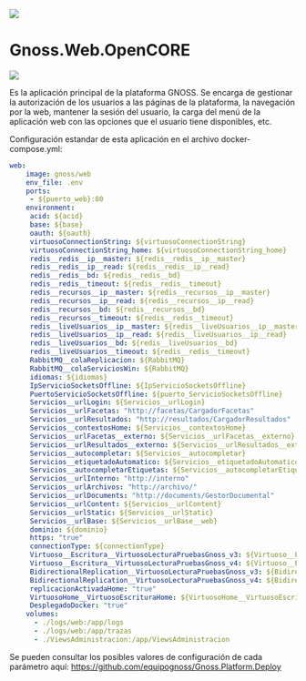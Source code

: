![](https://content.gnoss.ws/imagenes/proyectos/personalizacion/7e72bf14-28b9-4beb-82f8-e32a3b49d9d3/cms/logognossazulprincipal.png)

# Gnoss.Web.OpenCORE

![](https://github.com/equipognoss/Gnoss.Web/workflows/BuildWeb/badge.svg)

Es la aplicación principal de la plataforma GNOSS. Se encarga de gestionar la autorización de los usuarios a las páginas de la plataforma, la navegación por la web, mantener la sesión del usuario, la carga del menú de la aplicación web con las opciones que el usuario tiene disponibles, etc. 


Configuración estandar de esta aplicación en el archivo docker-compose.yml: 

```yml
web:
    image: gnoss/web
    env_file: .env
    ports:
     - ${puerto_web}:80
    environment:
     acid: ${acid}
     base: ${base}
     oauth: ${oauth}
     virtuosoConnectionString: ${virtuosoConnectionString}
     virtuosoConnectionString_home: ${virtuosoConnectionString_home}
     redis__redis__ip__master: ${redis__redis__ip__master}
     redis__redis__ip__read: ${redis__redis__ip__read}
     redis__redis__bd: ${redis__redis__bd}
     redis__redis__timeout: ${redis__redis__timeout}
     redis__recursos__ip__master: ${redis__recursos__ip__master}
     redis__recursos__ip__read: ${redis__recursos__ip__read}
     redis__recursos__bd: ${redis__recursos__bd}
     redis__recursos__timeout: ${redis__redis__timeout}
     redis__liveUsuarios__ip__master: ${redis__liveUsuarios__ip__master}
     redis__liveUsuarios__ip__read: ${redis__liveUsuarios__ip__read}
     redis__liveUsuarios__bd: ${redis__liveUsuarios__bd}
     redis__liveUsuarios__timeout: ${redis__redis__timeout}
     RabbitMQ__colaReplicacion: ${RabbitMQ}
     RabbitMQ__colaServiciosWin: ${RabbitMQ}
     idiomas: ${idiomas}
     IpServicioSocketsOffline: ${IpServicioSocketsOffline}
     PuertoServicioSocketsOffline: ${puerto_ServicioSocketsOffline}
     Servicios__urlLogin: ${Servicios__urlLogin}
     Servicios__urlFacetas: "http://facetas/CargadorFacetas"
     Servicios__urlResultados: "http://resultados/CargadorResultados"
     Servicios__contextosHome: ${Servicios__contextosHome}
     Servicios__urlFacetas__externo: ${Servicios__urlFacetas__externo}
     Servicios__urlResultados__externo: ${Servicios__urlResultados__externo}
     Servicios__autocompletar: ${Servicios__autocompletar}
     Servicios__etiquetadoAutomatico: ${Servicios__etiquetadoAutomatico}
     Servicios__autocompletarEtiquetas: ${Servicios__autocompletarEtiquetas}
     Servicios__urlInterno: "http://interno"
     Servicios__urlArchivos: "http://archivo/"
     Servicios__urlDocuments: "http://documents/GestorDocumental"
     Servicios__urlContent: ${Servicios__urlContent}
     Servicios__urlStatic: ${Servicios__urlStatic}
     Servicios__urlBase: ${Servicios__urlBase__web}
     dominio: ${dominio}
     https: "true"
     connectionType: ${connectionType}
     Virtuoso__Escritura__VirtuosoLecturaPruebasGnoss_v3: ${Virtuoso__Escritura__VirtuosoLecturaPruebasGnoss_v3}
     Virtuoso__Escritura__VirtuosoLecturaPruebasGnoss_v4: ${Virtuoso__Escritura__VirtuosoLecturaPruebasGnoss_v4}
     BidirectionalReplication__VirtuosoLecturaPruebasGnoss_v3: ${BidirectionalReplication__VirtuosoLecturaPruebasGnoss_v3}
     BidirectionalReplication__VirtuosoLecturaPruebasGnoss_v4: ${BidirectionalReplication__VirtuosoLecturaPruebasGnoss_v4}
     replicacionActivadaHome: "true"
     VirtuosoHome__VirtuosoEscrituraHome: ${VirtuosoHome__VirtuosoEscrituraHome}
     DesplegadoDocker: "true"
    volumes:
      - ./logs/web:/app/logs
      - ./logs/web:/app/trazas
      - ./ViewsAdministracion:/app/ViewsAdministracion
```

Se pueden consultar los posibles valores de configuración de cada parámetro aquí: https://github.com/equipognoss/Gnoss.Platform.Deploy



